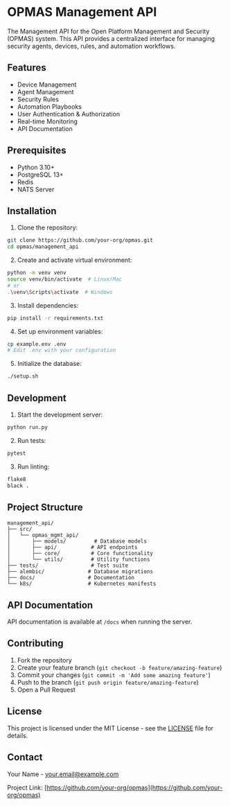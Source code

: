 # OPMAS Management API

The Management API for the Open Platform Management and Security (OPMAS) system. This API provides a centralized interface for managing security agents, devices, rules, and automation workflows.

## Features

- Device Management
- Agent Management
- Security Rules
- Automation Playbooks
- User Authentication & Authorization
- Real-time Monitoring
- API Documentation

## Prerequisites

- Python 3.10+
- PostgreSQL 13+
- Redis
- NATS Server

## Installation

1. Clone the repository:
```bash
git clone https://github.com/your-org/opmas.git
cd opmas/management_api
```

2. Create and activate virtual environment:
```bash
python -m venv venv
source venv/bin/activate  # Linux/Mac
# or
.\venv\Scripts\activate  # Windows
```

3. Install dependencies:
```bash
pip install -r requirements.txt
```

4. Set up environment variables:
```bash
cp example.env .env
# Edit .env with your configuration
```

5. Initialize the database:
```bash
./setup.sh
```

## Development

1. Start the development server:
```bash
python run.py
```

2. Run tests:
```bash
pytest
```

3. Run linting:
```bash
flake8
black .
```

## Project Structure

```
management_api/
├── src/
│   └── opmas_mgmt_api/
│       ├── models/         # Database models
│       ├── api/           # API endpoints
│       ├── core/          # Core functionality
│       └── utils/         # Utility functions
├── tests/                 # Test suite
├── alembic/              # Database migrations
├── docs/                 # Documentation
└── k8s/                  # Kubernetes manifests
```

## API Documentation

API documentation is available at `/docs` when running the server.

## Contributing

1. Fork the repository
2. Create your feature branch (`git checkout -b feature/amazing-feature`)
3. Commit your changes (`git commit -m 'Add some amazing feature'`)
4. Push to the branch (`git push origin feature/amazing-feature`)
5. Open a Pull Request

## License

This project is licensed under the MIT License - see the [LICENSE](LICENSE) file for details.

## Contact

Your Name - your.email@example.com

Project Link: [https://github.com/your-org/opmas](https://github.com/your-org/opmas)

